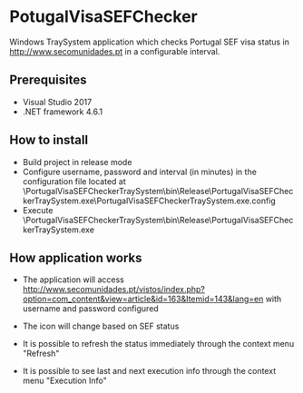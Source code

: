 # PotugalVisaSEFChecker

Windows TraySystem application which checks Portugal SEF visa status in http://www.secomunidades.pt in a configurable interval.

## Prerequisites

- Visual Studio 2017
- .NET framework 4.6.1

## How to install

- Build project in release mode
- Configure username, password and interval (in minutes) in the configuration file located at \PortugalVisaSEFCheckerTraySystem\bin\Release\PortugalVisaSEFCheckerTraySystem.exe\PortugalVisaSEFCheckerTraySystem.exe.config
- Execute \PortugalVisaSEFCheckerTraySystem\bin\Release\PortugalVisaSEFCheckerTraySystem.exe

## How application works
- The application will access http://www.secomunidades.pt/vistos/index.php?option=com_content&view=article&id=163&Itemid=143&lang=en with username and password configured
- The icon will change based on SEF status

- It is possible to refresh the status immediately through the context menu "Refresh"
- It is possible to see last and next execution info through the context menu "Execution Info"
